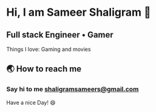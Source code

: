 # Hi, I am Sameer Shaligram 👋

## Full stack Engineer • Gamer

Things I love: Gaming and movies

## 🌏 How to reach me 

### Say hi to me shaligramsameers@gmail.com

Have a nice Day! 😄
